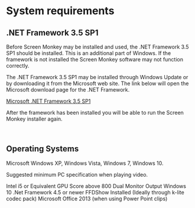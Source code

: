 <h1 class="rvps2"><span class="rvts0"><span class="rvts10">System requirements</span></span></h1>
<h2>.NET Framework 3.5 SP1</h2>
<p>Before Screen Monkey may be installed and used, the .NET Framework 3.5 
 SP1 should be installed. This is an additional part of Windows. If the 
 framework is not installed the Screen Monkey software may not function 
 correctly.</p>
<p>The .NET Framework 3.5 SP1 may be installed through Windows Update or 
 by downloading it from the Microsoft web site. The link below will open 
 the Microsoft download page for the .NET Framework.</p>
<p><a href="http://www.microsoft.com/downloads/details.aspx?familyid=AB99342F-5D1A-413D-8319-81DA479AB0D7&amp;displaylang=en" 
		 target="_blank">Microsoft .NET Framework 3.5 SP1</a></p>
<p>After the framework has been installed you will be able to run the Screen 
 Monkey installer again.</p>
<p>&#160;</p>
<h2>Operating Systems</h2>
<p>Microsoft Windows XP, Windows Vista, Windows 7, Windows 10.</p>



Suggested minimum PC specification when playing video.

Intel i5 or Equivalent
GPU Score above 800
Dual Monitor Output
Windows 10
.Net Framework 4.5 or newer
FFDShow Installed (Ideally through k-lite codec pack)
Microsoft Office 2013 (when using Power Point clips)